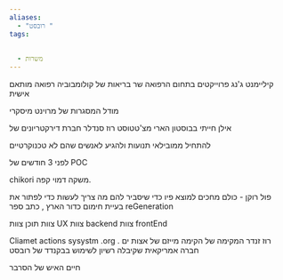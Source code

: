 ```yaml
---
aliases:
  - "רובסט "
tags:
  
  
  - משרות
---
```


קיליימנט ג'נג
פרוייקטים בתחום הרפואה
שר בריאות של קולומבוביה רפואה מותאם אישית

מודל המסגרות של מרוינט מיסקרי 


אילן חייתי בבוסטון 
הארי מצ'טטוסט 
רוז סנדלר  חברת דירקטריונים של 

להתחיל ממובילאי תנועות ולהגיע לאנשים שהם לא טכנוקרטיים 

לפני 3 חודשים של POC 

chikori משקה דמוי קפה.

פול רוקן - כולם מחכים למוצא פיו כדי שיסביר להם מה צריך לעשות כדי לפתור את בעיית חימום כדור הארץ , כתב ספר reGeneration

צוות תוכן 
צוות UX
צוות backend
צוות frontEnd

Cliamet actions sysystm .org 
רוז זנדר המקימה של הקימה מייזם של אצות ים . 
חברה אמריקאית שקיבלה רשיון לשימוש בבקנדד של רובסט 

חיים האיש של הסרבר
